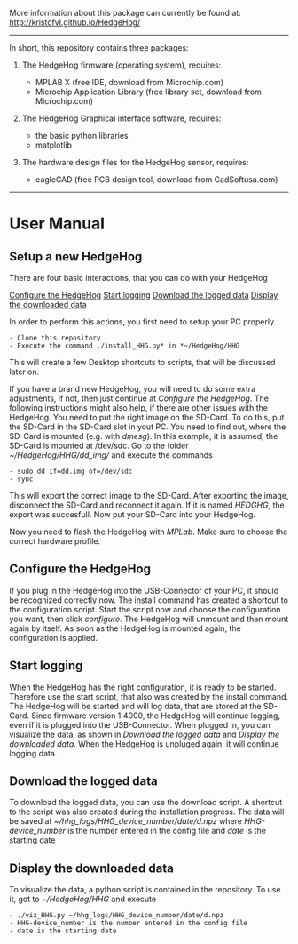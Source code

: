 More information about this package can currently be found at:
 http://kristofvl.github.io/HedgeHog/ 

****************************************************************

In short, this repository contains three packages:

1. The HedgeHog firmware (operating system), requires:
    - MPLAB X (free IDE, download from Microchip.com)
    - Microchip Application Library (free library set, download 
      from Microchip.com)

2. The HedgeHog Graphical interface software, requires:
    - the basic python libraries
    - matplotlib

3. The hardware design files for the HedgeHog sensor, requires:
    - eagleCAD (free PCB design tool, download from 
      CadSoftusa.com)

****************************************************************

# User Manual

## Setup a new HedgeHog

There are four basic interactions, that you can do with your HedgeHog

<a name="user-content-configure-the-hedgehog" href="#configure-the-hedgehog">Configure the HedgeHog</a>
<a name="user-content-start-logging" href="#start-logging">Start logging</a>
<a name="user-content-download-the-logged-data" href="#download-the-logged-data">Download the logged data</a>
<a name="user-content-display-the-downloaded-data" href="#display-the-downloaded-data">Display the downloaded data</a>

In order to perform this actions, you first need to setup your PC properly.

	- Clone this repository
	- Execute the command ./install_HHG.py* in *~/HedgeHog/HHG

This will create a few Desktop shortcuts to scripts, that will be discussed later on.

If you have a brand new HedgeHog, you will need to do some extra adjustments, if not, then just continue at *Configure the HedgeHog*. The following instructions might also help, if there are other issues with the HedgeHog. You need to put the right image on the SD-Card. To do this, put the SD-Card in the SD-Card slot in yout PC. You need to find out, where the SD-Card is mounted (e.g. with *dmesg*). In this example, it is assumed, the SD-Card is mounted at /dev/sdc. Go to the folder *~/HedgeHog/HHG/dd_img/* and execute the commands

	- sudo dd if=dd.img of=/dev/sdc
	- sync

This will export the correct image to the SD-Card. After exporting the image, disconnect the SD-Card and reconnect it again. If it is named *HEDGHG*, the export was succesfull. Now put your SD-Card into your HedgeHog.

Now you need to flash the HedgeHog with *MPLab*. Make sure to choose the correct hardware profile.


## Configure the HedgeHog

If you plug in the HedgeHog into the USB-Connector of your PC, it should be recognized correctly now. The install command has created a shortcut to the configuration script. Start the script now and choose the configuration you want, then click *configure*. The HedgeHog will unmount and then mount again by itself. As soon as the HedgeHog is mounted again, the configuration is applied.


## Start logging

When the HedgeHog has the right configuration, it is ready to be started. Therefore use the start script, that also was created by the install command. The HedgeHog will be started and will log data, that are stored at the SD-Card. 
Since firmware version 1.4000, the HedgeHog will continue logging, even if it is plugged into the USB-Connector. When plugged in, you can visualize the data, as shown in *Download the logged data* and *Display the downloaded data*. When the HedgeHog is unpluged again, it will continue logging data.


## Download the logged data

To download the logged data, you can use the download script. A shortcut to the script was also created during the installation progress. The data will be saved at 
*~/hhg_logs/HHG_device_number/date/d.npz* where *HHG-device_number* is the number entered in the config file and *date* is the starting date


## Display the downloaded data

To visualize the data, a python script is contained in the repository. To use it, got to *~/HedgeHog/HHG* and execute

	- ./viz_HHG.py ~/hhg_logs/HHG_device_number/date/d.npz 
	- HHG-device_number is the number entered in the config file
	- date is the starting date
